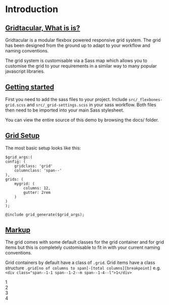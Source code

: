 # Introduction

## [Gridtacular, What is is?](#nav-what-is-it)

Gridtacular is a modular flexbox powered responsive grid system. The grid has been designed from the ground up to adapt to your workflow and naming conventions.

The grid system is customisable via a Sass map which allows you to customise the grid to your requirements in a similar way to many popular javascript libraries.

## [Getting started](#nav-getting-started)

First you need to add the sass files to your project. Include `src/_flexbones-grid.scss` and `src/_grid-settings.scss` in your sass workflow. Both files then need to be imported into your main Sass stylesheet.

You can view the entire source of this demo by browsing the docs/ folder.

## [Grid Setup](#nav-grid-setup)

The most basic setup looks like this:

<pre><code>$grid_args:(
config: (
    gridclass: 'grid'
    columnclass: 'span--'
),
grids: (
    mygrid: (
        columns: 12,
        gutter: 2rem
    )
)
);

@include grid_generate($grid_args);</code></pre>


## [Markup](#nav-markup)

The grid comes with some default classes for the grid container and for grid items but this is completely customisable to fit in with your current naming conventions.

Grid containers by default have a class of `.grid`. Grid items have a class structure `.grid[no of columns to span]-[total columns][breakpoint]` e.g. `<div class="span--1-1 span--1-2--m span--1-4--l">1</div>`

<div class="grid">
    <div class="span--1-1  span--1-2--m  span--1-4--l">1</div>
    <div class="span--1-1  span--1-2--m  span--1-4--l">2</div>
    <div class="span--1-1  span--1-2--m  span--1-4--l">3</div>
    <div class="span--1-1  span--1-2--m  span--1-4--l">4</div>
</div>